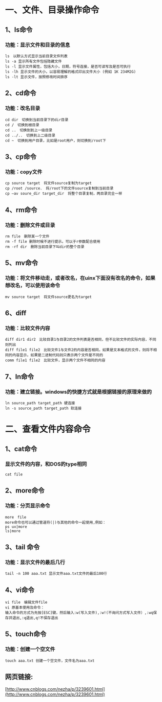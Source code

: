 # 一、文件、目录操作命令

## 1、ls命令

### 功能：显示文件和目录的信息

`ls　以默认方式显示当前目录文件列表`  
`ls -a 显示所有文件包括隐藏文件`  
`ls -l 显示文件属性，包括大小，日期，符号连接，是否可读写及是否可执行`  
`ls -lh 显示文件的大小，以容易理解的格式印出文件大小 (例如 1K 234M2G)`  
`ls -lt 显示文件，按照修改时间排序`

## 2、cd命令

### 功能：改名目录

`cd dir　切换到当前目录下的dir目录`  
`cd /　切换到根目录`  
`cd ..　切换到到上一级目录`  
`cd ../..　切换到上二级目录`  
`cd ~　切换到用户目录，比如是root用户，则切换到/root下`

## 3、cp命令

### 功能：copy文件

`cp source target　将文件source复制为target`  
`cp /root /source.　将/root下的文件source复制到当前目录`  
`cp –av soure_dir target_dir　将整个目录复制，两目录完全一样`

## 4、rm命令

### 功能：删除文件或目录

`rm file　删除某一个文件`  
`rm -f file 删除时候不进行提示。可以于r参数配合使用`  
`rm -rf dir　删除当前目录下叫dir的整个目录`

## 5、mv命令

### 功能：将文件移动走，或者改名，在uinx下面没有改名的命令，如果想改名，可以使用该命令

`mv source target　将文件source更名为target`

## 6、diff

### 功能：比较文件内容

`diff dir1 dir2　比较目录1与目录2的文件列表是否相同，但不比较文件的实际内容，不同则列出`  
`diff file1 file2　比较文件1与文件2的内容是否相同，如果是文本格式的文件，则将不相同的内容显示，如果是二进制代码则只表示两个文件是不同的`  
`comm file1 file2　比较文件，显示两个文件不相同的内容`

## 7、ln命令

### 功能：建立链接。windows的快捷方式就是根据链接的原理来做的

`ln source_path target_path 硬连接`  
`ln -s source_path target_path 软连接`

# 二、查看文件内容命令

## 1、cat命令

### 显示文件的内容，和DOS的type相同

`cat file`

## 2、more命令

### 功能：分页显示命令

`more　file`  
`more命令也可以通过管道符(|)与其他的命令一起使用,例如：`  
`ps ux|more`  
`ls|more`

## 3、tail 命令

### 功能：显示文件的最后几行

`tail -n 100 aaa.txt 显示文件aaa.txt文件的最后100行`

## 4、vi命令

`vi file　编辑文件file`  
`vi 原基本使用及命令：`  
`输入命令的方式为先按[ESC]键，然后输入:w(写入文件),:w!(不询问方式写入文件）,:wq保存并退出,:q退出,q!不保存退出`

## 5、touch命令

### 功能：创建一个空文件

`touch aaa.txt 创建一个空文件，文件名为aaa.txt`

## 网页链接:

[http://www.cnblogs.com/nezha/p/3239601.html](http://www.cnblogs.com/nezha/p/3239601.html)

